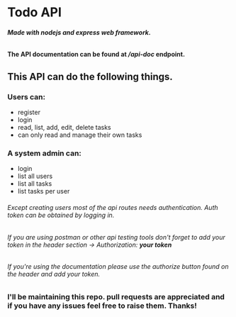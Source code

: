 # Todo API
###### **Made with nodejs and express web framework.**

#### The API documentation can be found at */api-doc* endpoint. 

## This API can do the following things.
### Users can:
- register
- login
- read, list, add, edit, delete tasks
- can only read and manage their own tasks

### A system admin can:
- login
- list all users
- list all tasks
- list tasks per user


###### Except creating users most of the api routes needs authentication. Auth token can be obtained by logging in.
###### If you are using postman or other api testing tools don't forget to add your token in the header section -> *Authorization:* **your token**
###### If you're using the documentation please use the authorize button found on the header and add your token.


### **I'll be maintaining this repo. pull requests are appreciated and if you have any issues feel free to raise them. Thanks!**
